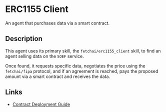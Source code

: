 # ERC1155 Client

An agent that purchases data via a smart contract.

## Description

This agent uses its primary skill, the `fetchai/erc1155_client` skill, to find an agent selling data on the `SOEF` service.
 
 Once found, it requests specific data, negotiates the price using the `fetchai/fipa` protocol, and if an agreement is reached, pays the proposed amount via a smart contract and receives the data.

## Links

* <a href="https://docs.fetch.ai/aea/erc1155-skills/" target="_blank">Contract Deployment Guide</a>
